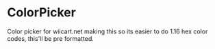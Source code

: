# ColorPicker
Color picker for wiicart.net 
making this so its easier to do 1.16 hex color codes, this'll be pre formatted.
